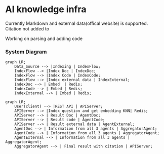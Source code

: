 # AI knowledge infra 
Currently Markdown and external data(offical website) is supported. Citation not added to

Working on parsing and adding code
### System Diagram
```mermaid
graph LR;
    Data_Source --> |Indexing | IndexFlow;
    IndexFlow --> |Index Doc | IndexDoc;
    IndexFlow --> |Index Code | IndexCode;
    IndexFlow --> |Index external data | IndexExternal;
    IndexDoc --> | Embed  | Redis;
    IndexCode --> | Embed | Redis;
    IndexExternal --> | Embed | Redis;
```
```mermaid
graph LR;
    User(client) --> |REST API | APIServer;
    APIServer --> |Index question and get embedding KNN| Redis;
    APIServer --> | Result Doc | AgentDoc;
    APIServer --> | Result code | AgentCode;
    APIServer --> | Result external data | AgentExternal;
    AgentDoc --> | Information from all 3 agents | AggregatorAgent;
    AgentCode --> | Information from all 3 agents | AggregatorAgent;
    AgentExternal --> | Information from all 3 agents | AggregatorAgent;
    AggregatorAgent --> | Final result with citation | APIServer;

```

